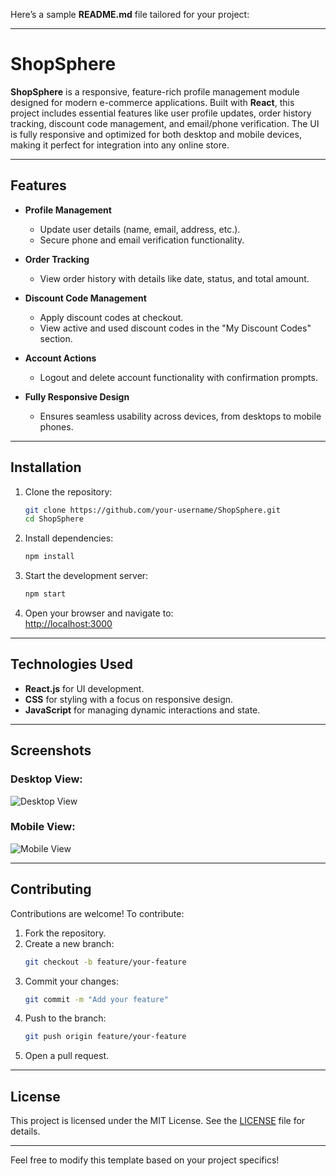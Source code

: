 Here’s a sample **README.md** file tailored for your project:

---

# ShopSphere

**ShopSphere** is a responsive, feature-rich profile management module designed for modern e-commerce applications. Built with **React**, this project includes essential features like user profile updates, order history tracking, discount code management, and email/phone verification. The UI is fully responsive and optimized for both desktop and mobile devices, making it perfect for integration into any online store.

---

## Features

- **Profile Management**  
  - Update user details (name, email, address, etc.).  
  - Secure phone and email verification functionality.

- **Order Tracking**  
  - View order history with details like date, status, and total amount.  

- **Discount Code Management**  
  - Apply discount codes at checkout.  
  - View active and used discount codes in the "My Discount Codes" section.  

- **Account Actions**  
  - Logout and delete account functionality with confirmation prompts.  

- **Fully Responsive Design**  
  - Ensures seamless usability across devices, from desktops to mobile phones.  

---

## Installation

1. Clone the repository:  
   ```bash
   git clone https://github.com/your-username/ShopSphere.git
   cd ShopSphere
   ```

2. Install dependencies:  
   ```bash
   npm install
   ```

3. Start the development server:  
   ```bash
   npm start
   ```

4. Open your browser and navigate to:  
   [http://localhost:3000](http://localhost:3000)

---

## Technologies Used

- **React.js** for UI development.  
- **CSS** for styling with a focus on responsive design.  
- **JavaScript** for managing dynamic interactions and state.  

---


## Screenshots

### Desktop View:
![Desktop View](https://via.placeholder.com/800x400?text=Desktop+View)

### Mobile View:
![Mobile View](https://via.placeholder.com/400x800?text=Mobile+View)

---

## Contributing

Contributions are welcome! To contribute:  
1. Fork the repository.  
2. Create a new branch:  
   ```bash
   git checkout -b feature/your-feature
   ```  
3. Commit your changes:  
   ```bash
   git commit -m "Add your feature"
   ```  
4. Push to the branch:  
   ```bash
   git push origin feature/your-feature
   ```  
5. Open a pull request.  

---

## License

This project is licensed under the MIT License. See the [LICENSE](LICENSE) file for details.

---

Feel free to modify this template based on your project specifics!
